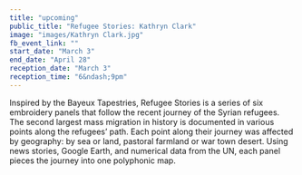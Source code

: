 ```yaml
---
title: "upcoming"
public_title: "Refugee Stories: Kathryn Clark"
image: "images/Kathryn Clark.jpg"
fb_event_link: ""
start_date: "March 3"
end_date: "April 28"
reception_date: "March 3"
reception_time: "6&ndash;9pm"
---
```


Inspired by the Bayeux Tapestries, Refugee Stories is a series of six embroidery panels that follow the recent journey of the Syrian refugees. The second largest mass migration in history is documented in various points along the refugees’ path. Each point along their journey was affected by geography: by sea or land, pastoral farmland or war town desert. Using news stories, Google Earth, and numerical data from the UN, each panel pieces the journey into one polyphonic map.
